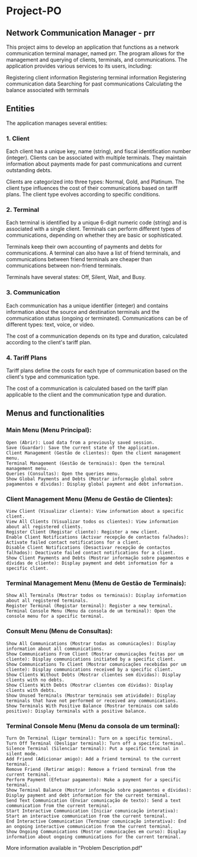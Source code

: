 # Project-PO
## Network Communication Manager - prr
This project aims to develop an application that functions as a network communication terminal manager, named prr. The program allows for the management and querying of clients, terminals, and communications. The application provides various services to its users, including:

Registering client information
Registering terminal information
Registering communication data
Searching for past communications
Calculating the balance associated with terminals

## Entities
The application manages several entities:

### 1. Client
Each client has a unique key, name (string), and fiscal identification number (integer). Clients can be associated with multiple terminals. They maintain information about payments made for past communications and current outstanding debts.

Clients are categorized into three types: Normal, Gold, and Platinum. The client type influences the cost of their communications based on tariff plans. The client type evolves according to specific conditions.

### 2. Terminal
Each terminal is identified by a unique 6-digit numeric code (string) and is associated with a single client. Terminals can perform different types of communications, depending on whether they are basic or sophisticated.

Terminals keep their own accounting of payments and debts for communications. A terminal can also have a list of friend terminals, and communications between friend terminals are cheaper than communications between non-friend terminals.

Terminals have several states: Off, Silent, Wait, and Busy.

### 3. Communication
Each communication has a unique identifier (integer) and contains information about the source and destination terminals and the communication status (ongoing or terminated). Communications can be of different types: text, voice, or video.

The cost of a communication depends on its type and duration, calculated according to the client's tariff plan.

### 4. Tariff Plans
Tariff plans define the costs for each type of communication based on the client's type and communication type.

The cost of a communication is calculated based on the tariff plan applicable to the client and the communication type and duration.

## Menus and functionalities

### Main Menu (Menu Principal):
```
Open (Abrir): Load data from a previously saved session.
Save (Guardar): Save the current state of the application.
Client Management (Gestão de clientes): Open the client management menu.
Terminal Management (Gestão de terminais): Open the terminal management menu.
Queries (Consultas): Open the queries menu.
Show Global Payments and Debts (Mostrar informação global sobre pagamentos e dívidas): Display global payment and debt information.
```
### Client Management Menu (Menu de Gestão de Clientes):
```
View Client (Visualizar cliente): View information about a specific client.
View All Clients (Visualizar todos os clientes): View information about all registered clients.
Register Client (Registar cliente): Register a new client.
Enable Client Notifications (Activar recepção de contactos falhados): Activate failed contact notifications for a client.
Disable Client Notifications (Desactivar recepção de contactos falhados): Deactivate failed contact notifications for a client.
Show Client Payments and Debts (Mostrar informação sobre pagamentos e dívidas de cliente): Display payment and debt information for a specific client.
```
### Terminal Management Menu (Menu de Gestão de Terminais):
```
Show All Terminals (Mostrar todos os terminais): Display information about all registered terminals.
Register Terminal (Registar terminal): Register a new terminal.
Terminal Console Menu (Menu da consola de um terminal): Open the console menu for a specific terminal.
```
### Consult Menu (Menu de Consultas):
```
Show All Communications (Mostrar todas as comunicações): Display information about all communications.
Show Communications From Client (Mostrar comunicações feitas por um cliente): Display communications initiated by a specific client.
Show Communications To Client (Mostrar comunicações recebidas por um cliente): Display communications received by a specific client.
Show Clients Without Debts (Mostrar clientes sem dívidas): Display clients with no debts.
Show Clients With Debts (Mostrar clientes com dívidas): Display clients with debts.
Show Unused Terminals (Mostrar terminais sem atividade): Display terminals that have not performed or received any communications.
Show Terminals With Positive Balance (Mostrar terminais com saldo positivo): Display terminals with a positive balance.
```
### Terminal Console Menu (Menu da consola de um terminal):
```
Turn On Terminal (Ligar terminal): Turn on a specific terminal.
Turn Off Terminal (Desligar terminal): Turn off a specific terminal.
Silence Terminal (Silenciar terminal): Put a specific terminal in silent mode.
Add Friend (Adicionar amigo): Add a friend terminal to the current terminal.
Remove Friend (Retirar amigo): Remove a friend terminal from the current terminal.
Perform Payment (Efetuar pagamento): Make a payment for a specific terminal.
Show Terminal Balance (Mostrar informação sobre pagamentos e dívidas): Display payment and debt information for the current terminal.
Send Text Communication (Enviar comunicação de texto): Send a text communication from the current terminal.
Start Interactive Communication (Iniciar comunicação interativa): Start an interactive communication from the current terminal.
End Interactive Communication (Terminar comunicação interativa): End an ongoing interactive communication from the current terminal.
Show Ongoing Communications (Mostrar comunicações em curso): Display information about ongoing communications for the current terminal.
```

More information available in "Problem Description.pdf"
